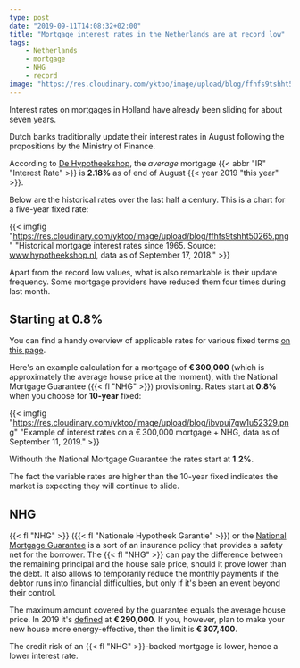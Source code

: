 ```yaml
---
type: post
date: "2019-09-11T14:08:32+02:00"
title: "Mortgage interest rates in the Netherlands are at record low"
tags:
    - Netherlands
    - mortgage
    - NHG
    - record
image: "https://res.cloudinary.com/yktoo/image/upload/blog/ffhfs9tshht50265.png"
---
```


Interest rates on mortgages in Holland have already been sliding for about seven years.

Dutch banks traditionally update their interest rates in August following the propositions by the Ministry of Finance.

According to [De Hypotheekshop](https://www.hypotheekshop.nl/actueel/wijzigingsvoorstel-hypotheekregels-2020-lost-bestaande-knelpunten-niet-op), the *average* mortgage {{< abbr "IR" "Interest Rate" >}} is **2.18%** as of end of August {{< year 2019 "this year" >}}.

<!--more-->

Below are the historical rates over the last half a century. This is a chart for a five-year fixed rate:

{{< imgfig "https://res.cloudinary.com/yktoo/image/upload/blog/ffhfs9tshht50265.png" "Historical mortgage interest rates since 1965. Source: www.hypotheekshop.nl, data as of September 17, 2018." >}}

Apart from the record low values, what is also remarkable is their update frequency. Some mortgage providers have reduced them four times during last month.

## Starting at 0.8%

You can find a handy overview of applicable rates for various fixed terms [on this page](https://www.eigenhuis.nl/hypotheken/hypotheekrente).

Here's an example calculation for a mortgage of **€ 300,000** (which is approximately the average house price at the moment), with the National Mortgage Guarantee ({{< fl "NHG" >}}) provisioning. Rates start at **0.8%** when you choose for **10-year** fixed:

{{< imgfig "https://res.cloudinary.com/yktoo/image/upload/blog/ibvpuj7gw1u52329.png" "Example of interest rates on a € 300,000 mortgage + NHG, data as of September 11, 2019." >}}

Withouth the National Mortgage Guarantee the rates start at **1.2%**.

The fact the variable rates are higher than the 10-year fixed indicates the market is expecting they will continue to slide.

## NHG

{{< fl "NHG" >}} ({{< fl "Nationale Hypotheek Garantie" >}}) or the [National Mortgage Guarantee](https://www.nhg.nl/english-summary/Information-for-consumers/What-is-nhg) is a sort of an insurance policy that provides a safety net for the borrower. The {{< fl "NHG" >}} can pay the difference between the remaining principal and the house sale price, should it prove lower than the debt. It also allows to temporarily reduce the monthly payments if the debtor runs into financial difficulties, but only if it's been an event beyond their control.

The maximum amount covered by the guarantee equals the average house price. In 2019 it's [defined](https://www.rijksoverheid.nl/onderwerpen/huis-kopen/vraag-en-antwoord/wat-is-de-nationale-hypotheek-garantie-nhg) at **€ 290,000**. If you, however, plan to make your new house more energy-effective, then the limit is **€ 307,400**.

The credit risk of an {{< fl "NHG" >}}-backed mortgage is lower, hence a lower interest rate.
